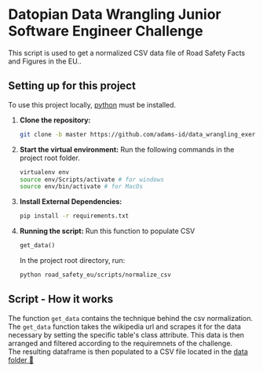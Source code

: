 # Datopian Data Wrangling Junior Software Engineer Challenge
 This script is used to get a normalized CSV data file of Road Safety Facts and Figures in the EU..

## Setting up for this project
To use this project locally, [python](https://www.python.org/downloads/) must be installed.

1. **Clone the repository:**
    ```sh
    git clone -b master https://github.com/adams-id/data_wrangling_exercise.git
    ```

2. **Start the virtual environment:**
    Run the following commands in the project root folder.
    ```sh
    virtualenv env
    source env/Scripts/activate # for windows
    source env/bin/activate # for MacOs
    ```

3. **Install External Dependencies:**
    ```sh
    pip install -r requirements.txt
    ```

4. **Running the script:**
    Run this function to populate CSV 
    ```py
    get_data()
    ```

    In the project root directory, run:
    ```sh
    python road_safety_eu/scripts/normalize_csv
    ```

## Script - How it works  
The function `get_data` contains the technique behind the csv normalization.<br>
The  `get_data` function takes the wikipedia url and scrapes it for the data necessary by setting the specific table's class attribute. This data is then arranged and filtered according to the requiremnets of the challenge.<br>
The resulting dataframe is then populated to a CSV file located in the [data folder 📂](road_safety_eu/data)  

